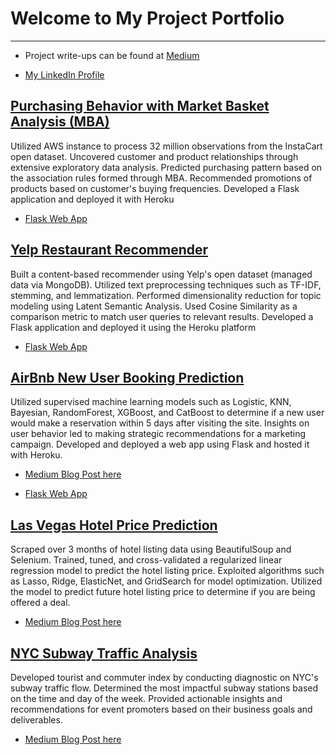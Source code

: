 # Welcome to My Project Portfolio
______________

* Project write-ups can be found at [Medium](https://medium.com/@pbentleyou)

* [My LinkedIn Profile](https://www.linkedin.com/in/bentleyou/)

## [Purchasing Behavior with Market Basket Analysis (MBA)](https://github.com/BentleyOu/Projects/tree/master/InstaCart%20Market%20Basket%20Analysis)

Utilized AWS instance to process 32 million observations from the InstaCart open dataset. Uncovered customer and product relationships through extensive exploratory data analysis. Predicted purchasing pattern based on the association rules formed through MBA. Recommended promotions of products based on customer's buying frequencies. Developed a Flask application and deployed it with Heroku

* [Flask Web App](https://frequent-item-finder.herokuapp.com/)

## [Yelp Restaurant Recommender](https://github.com/BentleyOu/Projects/tree/master/Yelp_Restaurant_Recommender)
Built a content-based recommender using Yelp's open dataset (managed data via MongoDB). Utilized text preprocessing techniques such as TF-IDF, stemming, and lemmatization. Performed dimensionality reduction for topic modeling using Latent Semantic Analysis. Used Cosine Similarity as a comparison metric to match user queries to relevant results. Developed a Flask application and deployed it using the Heroku platform

* [Flask Web App](https://yelp-reinvented.herokuapp.com/)

## [AirBnb New User Booking Prediction](https://github.com/BentleyOu/Projects/tree/master/AirBnB%20Booking%20Prediction)
Utilized supervised machine learning models such as Logistic, KNN, Bayesian, RandomForest, XGBoost, and CatBoost to determine if a new user would make a reservation within 5 days after visiting the site. Insights on user behavior led to making strategic recommendations for a marketing campaign. Developed and deployed a web app using Flask and hosted it with Heroku. 

* [Medium Blog Post here](https://medium.com/@pbentleyou/new-airbnb-user-booking-prediction-using-machine-learning-874836bff403)

*  [Flask Web App](https://fake-airbnb-webapp.herokuapp.com/predict)

## [Las Vegas Hotel Price Prediction](https://github.com/BentleyOu/Projects/tree/master/Hotel%20Price%20Prediction)
Scraped over 3 months of hotel listing data using BeautifulSoup and Selenium. Trained, tuned, and cross-validated a regularized linear regression model to predict the hotel listing price. Exploited algorithms such as Lasso, Ridge, ElasticNet, and GridSearch for model optimization. Utilized the model to predict future hotel listing price to determine if you are being offered a deal. 

* [Medium Blog Post here](https://towardsdatascience.com/how-to-identify-hotel-deals-using-machine-learning-b9195e6a7b7f)

## [NYC Subway Traffic Analysis](https://github.com/BentleyOu/Projects/tree/master/NYC%20Subway%20Station%20)
Developed tourist and commuter index by conducting diagnostic on NYC's subway traffic flow. Determined the most impactful subway stations based on the time and day of the week. Provided actionable insights and recommendations for event promoters based on their business goals and deliverables. 

* [Medium Blog Post here](https://medium.com/@pbentleyou/nyc-subway-station-exploratory-data-analysis-dff970852089)